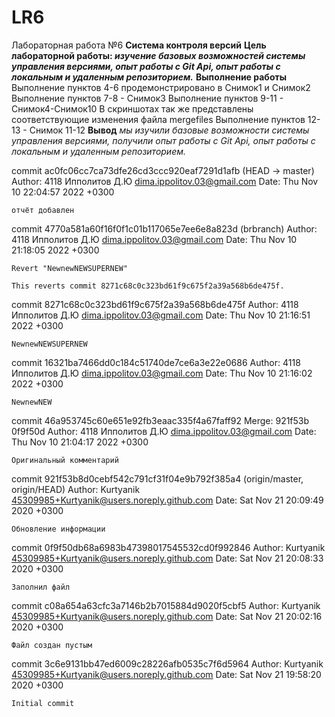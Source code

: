 # LR6
Лабораторная работа №6
**Система контроля версий**
**Цель лабораторной работы: _изучение базовых возможностей системы
управления версиями, опыт работы с Git Api, опыт работы с локальным и
удаленным репозиторием._** 
**Выполнение работы**
Выполнение пунктов 4-6 продемонстрировано в Снимок1 и Снимок2
Выполнение пунктов 7-8 - Снимок3
Выполнение пунктов 9-11 - Снимок4-Снимок10
В скриншотах так же представлены соответствующие изменения файла mergefiles
Выполнение пунктов 12-13 - Снимок 11-12
**Вывод**
_мы изучили базовые возможности системы
управления версиями, получили опыт работы с Git Api, опыт работы с локальным и
удаленным репозиторием._

commit ac0fc06cc7ca73dfe26cd3ccc920eaf7291d1afb (HEAD -> master)
Author: 4118 Ипполитов Д.Ю <dima.ippolitov.03@gmail.com>
Date:   Thu Nov 10 22:04:57 2022 +0300

    отчёт добавлен

commit 4770a581a60f16f0f1c01b117065e7ee6e8a823d (brbranch)
Author: 4118 Ипполитов Д.Ю <dima.ippolitov.03@gmail.com>
Date:   Thu Nov 10 21:18:05 2022 +0300

    Revert "NewnewNEWSUPERNEW"

    This reverts commit 8271c68c0c323bd61f9c675f2a39a568b6de475f.

commit 8271c68c0c323bd61f9c675f2a39a568b6de475f
Author: 4118 Ипполитов Д.Ю <dima.ippolitov.03@gmail.com>
Date:   Thu Nov 10 21:16:51 2022 +0300

    NewnewNEWSUPERNEW

commit 16321ba7466dd0c184c51740de7ce6a3e22e0686
Author: 4118 Ипполитов Д.Ю <dima.ippolitov.03@gmail.com>
Date:   Thu Nov 10 21:16:02 2022 +0300

    NewnewNEW

commit 46a953745c60e651e92fb3eaac335f4a67faff92
Merge: 921f53b 0f9f50d
Author: 4118 Ипполитов Д.Ю <dima.ippolitov.03@gmail.com>
Date:   Thu Nov 10 21:04:17 2022 +0300

    Оригинальный комментарий

commit 921f53b8d0cebf542c791cf31f04e9b792f385a4 (origin/master, origin/HEAD)
Author: Kurtyanik <45309985+Kurtyanik@users.noreply.github.com>
Date:   Sat Nov 21 20:09:49 2020 +0300

    Обновление информации

commit 0f9f50db68a6983b47398017545532cd0f992846
Author: Kurtyanik <45309985+Kurtyanik@users.noreply.github.com>
Date:   Sat Nov 21 20:08:33 2020 +0300

    Заполнил файл

commit c08a654a63cfc3a7146b2b7015884d9020f5cbf5
Author: Kurtyanik <45309985+Kurtyanik@users.noreply.github.com>
Date:   Sat Nov 21 20:02:16 2020 +0300

    Файл создан пустым

commit 3c6e9131bb47ed6009c28226afb0535c7f6d5964
Author: Kurtyanik <45309985+Kurtyanik@users.noreply.github.com>
Date:   Sat Nov 21 19:58:20 2020 +0300

    Initial commit

